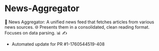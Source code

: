 # News-Aggregator
📰 News Aggregator: A unified news feed that fetches articles from various news sources. 🌐 Presents them in a consolidated, clean reading format. Focuses on data parsing. 📊 ✍️


- Automated update for PR #1-1760544519-408